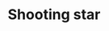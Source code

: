 ---
title: Shooting star
date: 
draft: false

# descripcion
description : Aros pasantes trepadores. Precio por par. Se ajusta detrás del lóbulo sin tuerquita. En plata 925.

materials: Plata 925

color: 

dimensions: Largo total 2.5c.m

code: 01-05-0887

type: "Aros"

categories: []

price: $3.640,00

price_eftvo: $3.090,00

# Images
# first image will be shown in the product page
images:
  # - image: "images/path_to_image"
  # La ubicacion de las imagenes es imagenes/Aros/Aros.Trepadores/01-05-0887-shooting-star
  - image: "./images/aros/trepadores/01-05-0887-shooting-star_a.jpg"
  - image: "./images/aros/trepadores/01-05-0887-shooting-star_b.jpg"
  - image: "./images/aros/trepadores/01-05-0887-shooting-star_c.jpg"
---